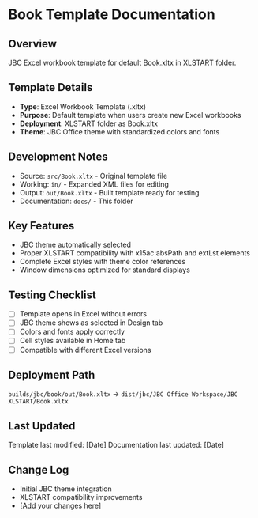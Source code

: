 # Book Template Documentation

## Overview
JBC Excel workbook template for default Book.xltx in XLSTART folder.

## Template Details
- **Type**: Excel Workbook Template (.xltx)
- **Purpose**: Default template when users create new Excel workbooks
- **Deployment**: XLSTART folder as Book.xltx
- **Theme**: JBC Office theme with standardized colors and fonts

## Development Notes
- Source: `src/Book.xltx` - Original template file
- Working: `in/` - Expanded XML files for editing
- Output: `out/Book.xltx` - Built template ready for testing
- Documentation: `docs/` - This folder

## Key Features
- JBC theme automatically selected
- Proper XLSTART compatibility with x15ac:absPath and extLst elements
- Complete Excel styles with theme color references
- Window dimensions optimized for standard displays

## Testing Checklist
- [ ] Template opens in Excel without errors
- [ ] JBC theme shows as selected in Design tab
- [ ] Colors and fonts apply correctly
- [ ] Cell styles available in Home tab
- [ ] Compatible with different Excel versions

## Deployment Path
`builds/jbc/book/out/Book.xltx` → `dist/jbc/JBC Office Workspace/JBC XLSTART/Book.xltx`

## Last Updated
Template last modified: [Date]
Documentation last updated: [Date]

## Change Log
- Initial JBC theme integration
- XLSTART compatibility improvements
- [Add your changes here]